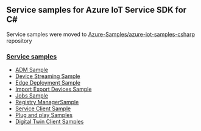 ## Service samples for Azure IoT Service SDK for C#

Service samples were moved to [Azure-Samples/azure-iot-samples-csharp][samples-repo] repository

### [Service samples][service-samples]
* [ADM Sample][adm-sample]
* [Device Streaming Sample][device-streaming-sample]
* [Edge Deployment Sample][edge-deployment-sample]
* [Import Export Devices Sample][import-export-sample]
* [Jobs Sample][jobs-sample]
* [Registry ManagerSample][reg-man-sample]
* [Service Client Sample][service-client-sample]
* [Plug and play Samples ][pnp-service-sample]
* [Digital Twin Client Samples][digital-twin-client-sample]


[samples-repo]: https://github.com/Azure-Samples/azure-iot-samples-csharp
[service-samples]: https://github.com/Azure-Samples/azure-iot-samples-csharp/tree/master/iot-hub/Samples/service
[adm-sample]: https://github.com/Azure-Samples/azure-iot-samples-csharp/tree/master/iot-hub/Samples/service/AutomaticDeviceManagementSample
[device-streaming-sample]: https://github.com/Azure-Samples/azure-iot-samples-csharp/tree/preview/iot-hub/Samples/service/DeviceStreamingSample
[edge-deployment-sample]: https://github.com/Azure-Samples/azure-iot-samples-csharp/tree/master/iot-hub/Samples/service/EdgeDeploymentSample
[import-export-sample]: https://github.com/Azure-Samples/azure-iot-samples-csharp/tree/master/iot-hub/Samples/service/ImportExportDevicesSample
[jobs-sample]: https://github.com/Azure-Samples/azure-iot-samples-csharp/tree/master/iot-hub/Samples/service/JobsSample
[reg-man-sample]: https://github.com/Azure-Samples/azure-iot-samples-csharp/tree/master/iot-hub/Samples/service/RegistryManagerSample
[service-client-sample]: https://github.com/Azure-Samples/azure-iot-samples-csharp/tree/master/iot-hub/Samples/service/ServiceClientSample
[pnp-service-sample]: https://github.com/Azure-Samples/azure-iot-samples-csharp/tree/master/iot-hub/Samples/service/PnpServiceSamples
[digital-twin-client-sample]: https://github.com/Azure-Samples/azure-iot-samples-csharp/tree/master/iot-hub/Samples/service/DigitalTwinClientSamples
